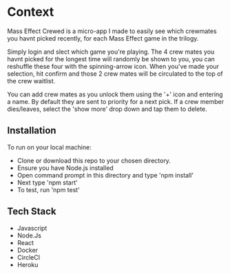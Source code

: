 # Context
Mass Effect Crewed is a micro-app I made to easily see which crewmates you havnt picked recently, for each Mass Effect game in the trilogy.

Simply login and slect which game you're playing.
The 4 crew mates you havnt picked for the longest time will randomly be shown to you, you can reshuffle these four with the spinning-arrow icon.
When you've made your selection, hit confirm and those 2 crew mates will be circulated to the top of the crew waitlist.

You can add crew mates as you unlock them using the '+' icon and entering a name. By default they are sent to priority for a next pick.
If a crew member dies/leaves, select the 'show more' drop down and tap them to delete.


## Installation
To run on your local machine:
* Clone or download this repo to your chosen directory.
* Ensure you have Node.js installed
* Open command prompt in this directory and type 'npm install'
* Next type 'npm start'
* To test, run 'npm test'


## Tech Stack
* Javascript
* Node.Js
* React
* Docker
* CircleCI
* Heroku

